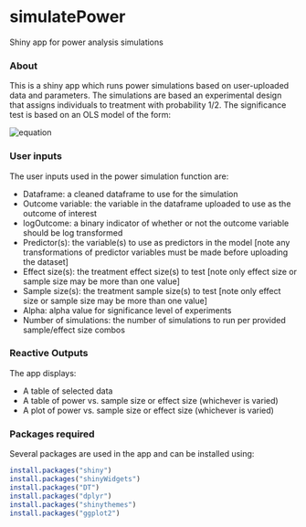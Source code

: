 # simulatePower
Shiny app for power analysis simulations

### About 
This is a shiny app which runs power simulations based on user-uploaded data and parameters. The simulations are based an experimental design that assigns individuals to treatment with probability 1/2. The significance test is based on an OLS model of the form:

![equation](http://www.sciweavers.org/upload/Tex2Img_1545699117/render.png)

### User inputs  
The user inputs used in the power simulation function are: 

* Dataframe: a cleaned dataframe to use for the simulation
* Outcome variable: the variable in the dataframe uploaded to use as the outcome of interest
* logOutcome: a binary indicator of whether or not the outcome variable should be log transformed
* Predictor(s): the variable(s) to use as predictors in the model [note any transformations of predictor variables must be made before uploading the dataset]
* Effect size(s): the treatment effect size(s) to test [note only effect size or sample size may be more than one value]
* Sample size(s): the treatment sample size(s) to test [note only effect size or sample size may be more than one value]
* Alpha: alpha value for significance level of experiments
* Number of simulations: the number of simulations to run per provided sample/effect size combos

### Reactive Outputs
The app displays:

* A table of selected data
* A table of power vs. sample size or effect size (whichever is varied)
* A plot of power vs. sample size or effect size (whichever is varied)

### Packages required
Several packages are used in the app and can be installed using:
```R
install.packages("shiny")
install.packages("shinyWidgets")
install.packages("DT")
install.packages("dplyr")
install.packages("shinythemes")
install.packages("ggplot2")
```
